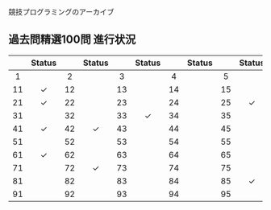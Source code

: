 競技プログラミングのアーカイブ

## 過去問精選100問 進行状況

|       | Status |       | Status |       | Status |       | Status |       | Status |
|:-----:|:------:|:-----:|:------:|:-----:|:------:|:-----:|:------:|:-----:|:------:|
|   1 |   |   2 |   |   3 |   |   4 |   |   5 |   |   6 |   |   7 |   |   8 |   |   9 |   |  10 |   |
|  11 | ✓ |  12 |   |  13 |   |  14 |   |  15 |   |  16 |   |  17 |   |  18 | ✓ |  19 | ✓ |  20 | ✓ |
|  21 | ✓ |  22 |   |  23 |   |  24 |   |  25 | ✓ |  26 | ✓ |  27 |   |  28 |   |  29 |   |  30 |   |
|  31 |   |  32 |   |  33 | ✓ |  34 |   |  35 |   |  36 |   |  37 |   |  38 |   |  39 | ✓ |  40 | ✓ |
|  41 | ✓ |  42 | ✓ |  43 |   |  44 |   |  45 |   |  46 | ✓ |  47 | ✓ |  48 |   |  49 |   |  50 |   |
|  51 |   |  52 |   |  53 |   |  54 |   |  55 |   |  56 | ✓ |  57 | ✓ |  58 |   |  59 |   |  60 | ✓ |
|  61 | ✓ |  62 |   |  63 |   |  64 |   |  65 |   |  66 |   |  67 |   |  68 |   |  69 |   |  70 |   |
|  71 |   |  72 | ✓ |  73 |   |  74 |   |  75 |   |  76 |   |  77 |   |  78 |   |  79 |   |  80 |   |
|  81 |   |  82 |   |  83 |   |  84 |   |  85 | ✓ |  86 | ✓ |  87 |   |  88 |   |  89 |   |  90 |   |
|  91 |   |  92 |   |  93 |   |  94 |   |  95 |   |  96 |   |  97 |   |  98 |   |  99 |   | 100 | ✓ |
